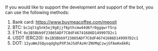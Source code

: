 If you would like to support the development and support of the bot, you can use the following methods:

1. Bank card: https://www.buymeacoffee.com/meosit
2. BTC: `bc1qltg5nk5ej9g8jjf6pthcmw44d6fr0ggqwrf5rp`
3. ETH: `0x1B5Bbb9f23865ADf7C8dF46741686D149997D2c1`
4. USDT (ERC20): `0x1B5Bbb9f23865ADf7C8dF46741686D149997D2c1`
5. DOT: `12yuWmJSQyoqdghpPXPJmJSdFAzHrZNVMqCzwjGfAeHx6kRi`